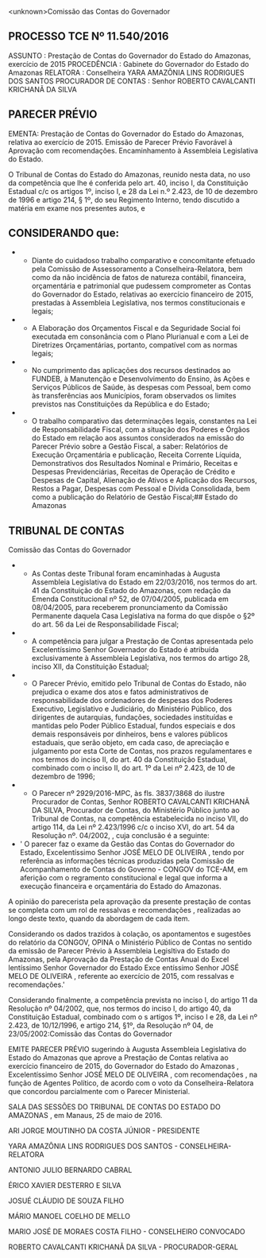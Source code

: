 &lt;unknown&gt;Comissão das Contas do Governador

## PROCESSO TCE Nº 11.540/2016

ASSUNTO : Prestação de Contas do Governador do Estado do Amazonas, exercício de 2015 PROCEDÊNCIA : Gabinete do Governador do Estado do Amazonas RELATORA : Conselheira YARA AMAZÔNIA LINS RODRIGUES DOS SANTOS PROCURADOR DE CONTAS : Senhor ROBERTO CAVALCANTI KRICHANÃ DA SILVA

## PARECER PRÉVIO

EMENTA: Prestação de Contas do Governador do Estado do Amazonas, relativa ao  exercício  de  2015.  Emissão  de  Parecer Prévio Favorável à Aprovação com recomendações. Encaminhamento à Assembleia Legislativa do Estado.

O Tribunal de Contas do Estado do Amazonas, reunido nesta data, no uso da competência que lhe é conferida pelo art. 40, inciso I, da Constituição Estadual c/c os artigos 1º,  inciso I, e 28 da Lei n.º 2.423, de 10 de dezembro de 1996 e artigo 214, § 1º, do seu  Regimento Interno,  tendo discutido a matéria em exame nos presentes autos, e

## CONSIDERANDO que:

- -  Diante  do  cuidadoso  trabalho  comparativo  e  concomitante  efetuado  pela  Comissão  de Assessoramento  a Conselheira-Relatora, bem como da  não  incidência de  fatos de  natureza contábil, financeira, orçamentária e patrimonial que pudessem comprometer as Contas do Governador do Estado, relativas ao exercício financeiro de 2015, prestadas à Assembleia Legislativa, nos termos constitucionais e legais;
- -  A Elaboração dos Orçamentos Fiscal e da Seguridade Social foi executada em consonância com o Plano Plurianual e com a Lei de Diretrizes Orçamentárias, portanto, compatível com as normas legais;
- -    No  cumprimento  das  aplicações  dos  recursos  destinados  ao  FUNDEB,  à  Manutenção  e Desenvolvimento do  Ensino, às Ações e Serviços  Públicos de Saúde, às despesas com Pessoal, bem como  às  transferências  aos  Municípios,  foram  observados  os  limites  previstos  nas  Constituições  da República e do Estado;
- -    O  trabalho  comparativo  das  determinações  legais,  constantes  na  Lei  de  Responsabilidade Fiscal,  com  a  situação  dos  Poderes  e  Órgãos  do  Estado  em  relação  aos  assuntos  considerados  na emissão  do  Parecer  Prévio  sobre  a  Gestão  Fiscal,  a  saber:  Relatórios  de  Execução  Orçamentária  e publicação, Receita Corrente Líquida, Demonstrativos dos Resultados Nominal e Primário, Receitas e Despesas Previdenciárias, Receitas de Operação de Crédito e Despesas de Capital, Alienação de Ativos e Aplicação dos Recursos, Restos a Pagar, Despesas com Pessoal e Dívida Consolidada, bem como a publicação do Relatório de Gestão Fiscal;## Estado do Amazonas

## TRIBUNAL DE CONTAS

Comissão das Contas do Governador

- -  As Contas deste Tribunal foram encaminhadas à Augusta Assembleia Legislativa do Estado em  22/03/2016,  nos  termos  do  art.  41  da  Constituição  do  Estado  do  Amazonas,  com    redação  da Emenda Constitucional nº 52, de 07/04/2005, publicada em 08/04/2005, para receberem pronunciamento da Comissão Permanente daquela Casa Legislativa na forma  do que dispõe o §2º do art. 56 da Lei de Responsabilidade Fiscal;
- -    A  competência  para  julgar  a  Prestação  de  Contas  apresentada  pelo  Excelentíssimo  Senhor Governador do Estado é atribuída exclusivamente à Assembleia Legislativa, nos termos do artigo 28, inciso XII, da Constituição Estadual;
- -   O Parecer Prévio, emitido pelo Tribunal de Contas do Estado, não prejudica o exame dos atos  e  fatos  administrativos  de  responsabilidade  dos  ordenadores  de  despesas  dos  Poderes  Executivo, Legislativo  e  Judiciário,  do  Ministério  Público,  dos  dirigentes  de  autarquias,  fundações,  sociedades instituídas  e  mantidas  pelo  Poder  Público  Estadual,  fundos  especiais  e  dos  demais  responsáveis  por dinheiros,  bens  e  valores  públicos  estaduais,  que  serão  objeto,  em  cada  caso,  de  apreciação  e julgamento por esta Corte de Contas, nos prazos regulamentares e nos termos do inciso II, do art. 40 da Constituição Estadual, combinado com o  inciso II, do art. 1º da Lei  nº 2.423, de 10 de dezembro de 1996;
- -    O Parecer  nº  2929/2016-MPC, às fls.  3837/3868 do  ilustre Procurador de Contas,  Senhor ROBERTO CAVALCANTI KRICHANÃ DA SILVA, Procurador de Contas, do  Ministério Público junto  ao  Tribunal  de  Contas,  na  competência  estabelecida  no  inciso  VII,  do  artigo  114,  da  Lei  nº 2.423/1996 c/c o inciso XVI, do art. 54 da Resolução nº. 04/2002, , cuja conclusão é a seguinte:
- ' O  parecer  faz  o  exame  da  Gestão  das  Contas  do  Governador  do Estado, Excelentíssimo  Senhor JOSÉ  MELO  DE  OLIVEIRA ,  tendo  por  referência  as informações técnicas produzidas pela Comissão de Acompanhamento de Contas do Governo - CONGOV do TCE-AM, em aferição com o regramento constitucional e legal que informa a execução financeira e orçamentária do Estado do Amazonas.

A opinião do parecerista pela aprovação da presente prestação de contas se completa com um rol de ressalvas e recomendações , realizadas ao  longo deste texto, quando da abordagem de cada item.

Considerando os dados trazidos à colação, os apontamentos e sugestões do relatório da CONGOV, OPINA o  Ministério  Público  de  Contas  no  sentido  da  emissão  de Parecer Prévio à Assembleia  Legisltiva do  Estado do Amazonas, pela Aprovação da  Prestação de Contas Anual do  Excel lentíssimo    Senhor  Governador  do  Estado Exce entíssimo Senhor JOSÉ MELO DE OLIVEIRA ,  referente  ao  exercício  de  2015,  com ressalvas e recomendações.'

Considerando  finalmente, a competência prevista  no  inciso  I, do artigo 11 da Resolução  nº 04/2002,    que,  nos  termos  do  inciso  I,  do  artigo  40,  da  Constituição  Estadual,  combinado  com  o  s artigos  1º,  inciso  I  e  28,  da  Lei  nº  2.423,  de  10/12/1996,  e  artigo  214,  §1º,  da  Resolução  nº  04,  de 23/05/2002:Comissão das Contas do Governador

EMITE PARECER  PRÉVIO sugerindo  à  Augusta  Assembleia  Legislativa  do  Estado  do Amazonas que aprove a Prestação de Contas relativa ao exercício financeiro de 2015, do Governador do Estado do Amazonas , Excelentíssimo Senhor JOSÉ MELO DE OLIVEIRA , com recomendações ,  na  função  de  Agentes  Político,  de  acordo  com  o  voto  da  Conselheira-Relatora  que concordou parcialmente com o Parecer Ministerial.

SALA DAS SESSÕES DO TRIBUNAL DE CONTAS DO ESTADO DO AMAZONAS , em Manaus, 25 de maio de 2016.

ARI JORGE MOUTINHO DA COSTA JÚNIOR - PRESIDENTE

YARA AMAZÔNIA LINS RODRIGUES DOS SANTOS - CONSELHEIRA-RELATORA

ANTONIO JULIO BERNARDO CABRAL

ÉRICO XAVIER DESTERRO E SILVA

JOSUÉ CLÁUDIO DE SOUZA FILHO

MÁRIO MANOEL COELHO DE MELLO

MARIO JOSÉ DE MORAES COSTA FILHO - CONSELHEIRO CONVOCADO

ROBERTO CAVALCANTI KRICHANÃ DA SILVA - PROCURADOR-GERAL